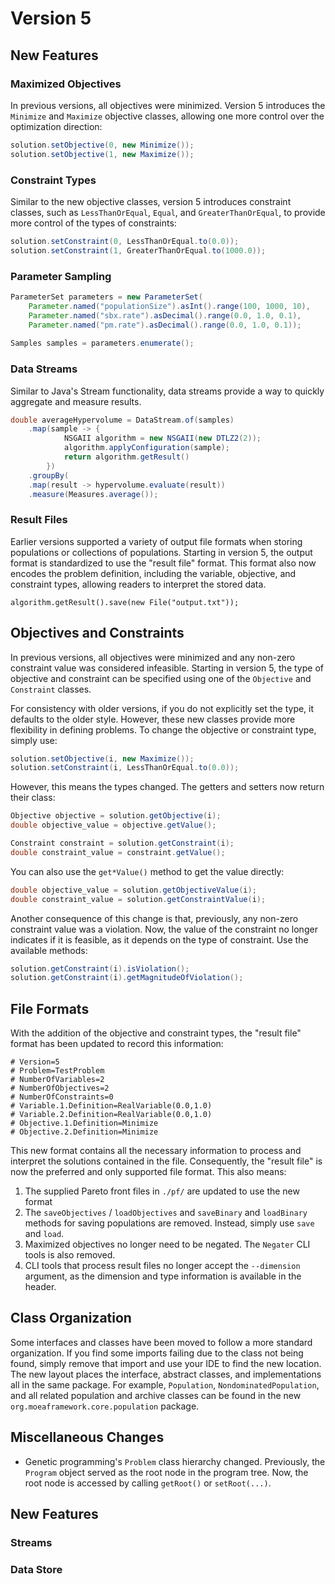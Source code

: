 # Version 5

## New Features

### Maximized Objectives

In previous versions, all objectives were minimized.  Version 5 introduces the `Minimize` and `Maximize` objective
classes, allowing one more control over the optimization direction:

```java
solution.setObjective(0, new Minimize());
solution.setObjective(1, new Maximize());
```

### Constraint Types

Similar to the new objective classes, version 5 introduces constraint classes, such as `LessThanOrEqual`, `Equal`, and
`GreaterThanOrEqual`, to provide more control of the types of constraints:

```java
solution.setConstraint(0, LessThanOrEqual.to(0.0));
solution.setConstraint(1, GreaterThanOrEqual.to(1000.0));
```

### Parameter Sampling

```java
ParameterSet parameters = new ParameterSet(
	Parameter.named("populationSize").asInt().range(100, 1000, 10),
	Parameter.named("sbx.rate").asDecimal().range(0.0, 1.0, 0.1),
	Parameter.named("pm.rate").asDecimal().range(0.0, 1.0, 0.1));
	
Samples samples = parameters.enumerate();
```

### Data Streams

Similar to Java's Stream functionality, data streams provide a way to quickly aggregate and measure results.

```java
double averageHypervolume = DataStream.of(samples)
    .map(sample -> {
            NSGAII algorithm = new NSGAII(new DTLZ2(2));
            algorithm.applyConfiguration(sample);
            return algorithm.getResult()
        })
    .groupBy(
    .map(result -> hypervolume.evaluate(result))
    .measure(Measures.average());
```

### Result Files

Earlier versions supported a variety of output file formats when storing populations or collections of populations.
Starting in version 5, the output format is standardized to use the "result file" format.  This format also now encodes
the problem definition, including the variable, objective, and constraint types, allowing readers to interpret the
stored data.

```
algorithm.getResult().save(new File("output.txt"));
```

## Objectives and Constraints

In previous versions, all objectives were minimized and any non-zero constraint value was considered infeasible.
Starting in version 5, the type of objective and constraint can be specified using one of the `Objective` and
`Constraint` classes.

For consistency with older versions, if you do not explicitly set the type, it defaults to the older style.
However, these new classes provide more flexibility in defining problems.  To change the objective or constraint
type, simply use:

```java
solution.setObjective(i, new Maximize());
solution.setConstraint(i, LessThanOrEqual.to(0.0));
```

However, this means the types changed.  The getters and setters now return their class:

```java
Objective objective = solution.getObjective(i);
double objective_value = objective.getValue();

Constraint constraint = solution.getConstraint(i);
double constraint_value = constraint.getValue();
```

You can also use the `get*Value()` method to get the value directly:

```java
double objective_value = solution.getObjectiveValue(i);
double constraint_value = solution.getConstraintValue(i);
```

Another consequence of this change is that, previously, any non-zero constraint value was a violation.  Now, the value
of the constraint no longer indicates if it is feasible, as it depends on the type of constraint.  Use the available
methods:

```java
solution.getConstraint(i).isViolation();
solution.getConstraint(i).getMagnitudeOfViolation();
```

## File Formats

With the addition of the objective and constraint types, the "result file" format has been updated to record this
information:

```
# Version=5
# Problem=TestProblem
# NumberOfVariables=2
# NumberOfObjectives=2
# NumberOfConstraints=0
# Variable.1.Definition=RealVariable(0.0,1.0)
# Variable.2.Definition=RealVariable(0.0,1.0)
# Objective.1.Definition=Minimize
# Objective.2.Definition=Minimize
```

This new format contains all the necessary information to process and interpret the solutions contained in the file.
Consequently, the "result file" is now the preferred and only supported file format.  This also means:

1. The supplied Pareto front files in `./pf/` are updated to use the new format
2. The `saveObjectives` / `loadObjectives` and `saveBinary` and `loadBinary` methods for saving populations are removed.
   Instead, simply use `save` and `load`.
3. Maximized objectives no longer need to be negated.  The `Negater` CLI tools is also removed.
4. CLI tools that process result files no longer accept the `--dimension` argument, as the dimension and type
   information is available in the header.
   
## Class Organization

Some interfaces and classes have been moved to follow a more standard organization.  If you find some imports failing
due to the class not being found, simply remove that import and use your IDE to find the new location.  The new layout
places the interface, abstract classes, and implementations all in the same package.  For example, `Population`,
`NondominatedPopulation`, and all related population and archive classes can be found in the new
`org.moeaframework.core.population` package.

## Miscellaneous Changes

* Genetic programming's `Problem` class hierarchy changed.  Previously, the `Program` object served as the root node
  in the program tree.  Now, the root node is accessed by calling `getRoot()` or `setRoot(...)`.

  
  
## New Features

### Streams


### Data Store

